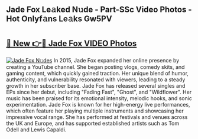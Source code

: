 ## Jade Fox Le𝚊ked N𝚞de - Part-SSc Video Photos - Hot Onlyf𝚊ns Le𝚊ks Gw5PV

# <h2><a href="http://ac41420.deff.icu/?id=Jade+Fox">🔗 New 👉🔴 Jade Fox VIDEO Photos</a></h2>

[![Jade Fox N𝚞des](https://i.imgur.com/rIISA9y.gif)](http://ac41420.deff.icu/?id=Jade+Fox)
In 2015, Jade Fox expanded her online presence by creating a YouTube channel. She began posting vlogs, comedy skits, and gaming content, which quickly gained traction. Her unique blend of humor, authenticity, and vulnerability resonated with viewers, leading to a steady growth in her subscriber base. Jade Fox has released several singles and EPs since her debut, including "Fading Fast", "Ghost", and "Wildflower". Her music has been praised for its emotional intensity, melodic hooks, and sonic experimentation. Jade Fox is known for her high-energy live performances, which often feature her playing multiple instruments and showcasing her impressive vocal range. She has performed at festivals and venues across the UK and Europe, and has supported established artists such as Tom Odell and Lewis Capaldi.

